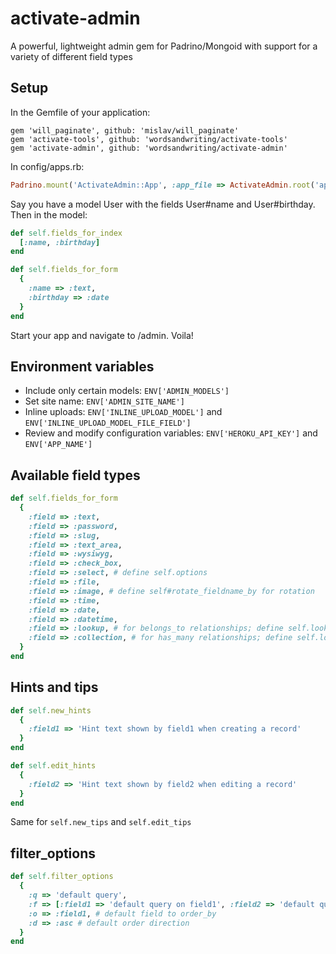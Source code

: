 activate-admin
=================

A powerful, lightweight admin gem for Padrino/Mongoid with support for a variety of different field types

Setup
---

In the Gemfile of your application:
```
gem 'will_paginate', github: 'mislav/will_paginate'
gem 'activate-tools', github: 'wordsandwriting/activate-tools'
gem 'activate-admin', github: 'wordsandwriting/activate-admin'
```

In config/apps.rb:
``` ruby
Padrino.mount('ActivateAdmin::App', :app_file => ActivateAdmin.root('app/app.rb')).to('/admin')
```

Say you have a model User with the fields User#name and User#birthday. Then in the model:
``` ruby
def self.fields_for_index
  [:name, :birthday]
end

def self.fields_for_form
  {
    :name => :text,
    :birthday => :date
  }
end
```
Start your app and navigate to /admin. Voila!

Environment variables
-----
* Include only certain models: `ENV['ADMIN_MODELS']`
* Set site name: `ENV['ADMIN_SITE_NAME']`
* Inline uploads: `ENV['INLINE_UPLOAD_MODEL']` and `ENV['INLINE_UPLOAD_MODEL_FILE_FIELD']`
* Review and modify configuration variables: `ENV['HEROKU_API_KEY']` and `ENV['APP_NAME']`

Available field types
-----
``` ruby
def self.fields_for_form
  {
    :field => :text,
    :field => :password,
    :field => :slug,
    :field => :text_area,
    :field => :wysiwyg, 
    :field => :check_box,
    :field => :select, # define self.options
    :field => :file,
    :field => :image, # define self#rotate_fieldname_by for rotation  
    :field => :time,
    :field => :date,
    :field => :datetime,
    :field => :lookup, # for belongs_to relationships; define self.lookup on associated model
    :field => :collection, # for has_many relationships; define self.lookup on associated model
  }
end
```

Hints and tips
-----

``` ruby
def self.new_hints
  {
    :field1 => 'Hint text shown by field1 when creating a record'      
  }
end 

def self.edit_hints
  {
    :field2 => 'Hint text shown by field2 when editing a record'      
  }
end 
```

Same for `self.new_tips` and `self.edit_tips`

filter_options
-----

``` ruby
def self.filter_options
  {
    :q => 'default query', 
    :f => [:field1 => 'default query on field1', :field2 => 'default query on field2'],
    :o => :field1, # default field to order_by
    :d => :asc # default order direction
  }
end
```
